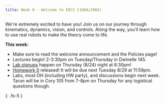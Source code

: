 ```yaml
---
title: Week 0 - Welcome to EECS C106A/206A!
---
```


We're extremely excited to have you! Join us on our journey through kinematics, dynamics, vision, and controls. Along the way, you'll learn how to use real robots to make the theory come to life. 

**This week:**
- Make sure to read the welcome announcement and the Policies page!
- Lectures begin! 2-3:30pm on Tuesday/Thursday in Dwinelle 145. 
- [Lab signups](https://tinyurl.com/106a-fa23-sections) happen on Thursday (8/24) night at 8:30pm! 
- [Homework 0](../assets/homework/hw0_linalg.pdf) released! It will be due next Tuesday 8/29 at 11:59pm.
- Labs, most OH (including HW party), and discussions begin next week. Tarun will be in Cory 105 from 7-8pm on Thursday for any logistical questions though.

<!-- <a href="#Week1">Jump to Week 1 </a> -->

{: .fs-5 }
